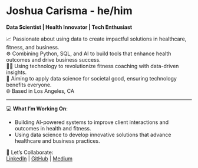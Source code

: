# Joshua Carisma - he/him

**Data Scientist | Health Innovator | Tech Enthusiast**

📈 Passionate about using data to create impactful solutions in healthcare, fitness, and business.  
⚙️ Combining Python, SQL, and AI to build tools that enhance health outcomes and drive business success.  
🏋️‍♂️ Using technology to revolutionize fitness coaching with data-driven insights.  
💼 Aiming to apply data science for societal good, ensuring technology benefits everyone.  
🌐 Based in Los Angeles, CA

---

💻 **What I’m Working On**:
- Building AI-powered systems to improve client interactions and outcomes in health and fitness.
- Using data science to develop innovative solutions that advance healthcare and business practices.

📩 Let’s Collaborate:  
[LinkedIn](https://www.linkedin.com/in/joshuacarisma) | [GitHub](https://github.com/JoshuaCarisma) | [Medium](https://medium.com/@joshuacarisma)

<!---
JoshuaCarisma/JoshuaCarisma is a ✨ special ✨ repository because its `README.md` (this file) appears on your GitHub profile.
You can click the Preview link to take a look at your changes.
--->
